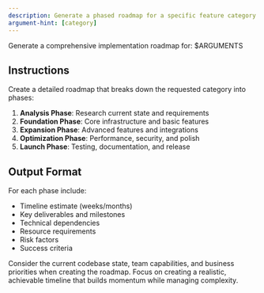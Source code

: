 ```yaml
---
description: Generate a phased roadmap for a specific feature category
argument-hint: [category]
---
```


Generate a comprehensive implementation roadmap for: $ARGUMENTS

## Instructions
Create a detailed roadmap that breaks down the requested category into phases:

1. **Analysis Phase**: Research current state and requirements
2. **Foundation Phase**: Core infrastructure and basic features
3. **Expansion Phase**: Advanced features and integrations
4. **Optimization Phase**: Performance, security, and polish
5. **Launch Phase**: Testing, documentation, and release

## Output Format
For each phase include:
- Timeline estimate (weeks/months)
- Key deliverables and milestones
- Technical dependencies
- Resource requirements
- Risk factors
- Success criteria

Consider the current codebase state, team capabilities, and business priorities when creating the roadmap. Focus on creating a realistic, achievable timeline that builds momentum while managing complexity.